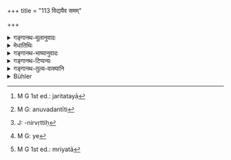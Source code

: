 +++
title = "113 विद्ययैव समम्"

+++

<details><summary>गङ्गानथ-मूलानुवादः</summary>

The expounder of the Veda may rather perish along with his knowledge; hut he should never sow it on barren soil, even in dike distress.—(113)
</details>

<details><summary>मेधातिथिः</summary>

**समं**शब्दः सहार्थे । अप्रतिपादितया स्वदेह एव जर्जरितया[^३३९] युक्तं ब्रह्मवादिनो वेदाध्यायिनो मरणम्, न पुनर् अपात्रे प्रतिपादनम् ।


[^३३९]:
     M G 1st ed.: jaritatayā

- अनेन च ज्ञायते- अध्यापनम् अप्य् अधीतवेदेनावश्यं कर्तव्यम्, न केवलं वृत्त्यर्थम् । नापि वार्यादिदानवत् फलकामस्यैवाधिकारः । तथा च श्रुतिः- "यो हि विद्याम् अधीत्यार्थिने न ब्रूयात् स कार्यहा स्यात् । श्रेयसो द्वारम् अपावृणुयात् । अध्यापयेन् महद् एतद् यशस्यं वाचो ऽधिकारं कवयो वदन्ति । अस्मिन् योगे सर्वम् इदं प्रतिष्ठितम् । य एवं विदुर् अमृता ते भवन्ति" । "स कार्यहा स्यात्" इत्य् अनेनानध्यापने दोषम् अनुवदन्ती[^३४०] श्रुतिर् एवावश्यकर्तव्यतां ज्ञापयति । 


[^३४०]:
     M G: anuvadantīti

- **इरिणे**, पूर्वोक्तप्रयोजनत्रयाभावो यत्र । **आपद्य् अपि हि घोरायां** कष्टायाम् अपि । कष्टा आपदुक्तशिष्याभावः । एतच् चावश्यकर्तव्ये सत्य् उपपद्यते । नित्यत्वे हि मुख्याभावे प्रतिनिधिशिष्योपादानेनाध्यपननिवृत्तिः[^३४१] प्राप्ता । व्रीह्यभाववन् नीवारैः । अतो ऽस्याम् अवस्थायाम् अध्यापनाधिकारनिवृत्तिर् एव । यथोक्तलक्षणातिथ्यभावे ऽतिथिपूजानिवृत्तिः । **वपेद्** इति लक्षणया बीजधर्मेणाध्यपनम् उच्यते । बीजं किल क्षेत्रोप्तं बहुफलं भवत्य् एवं विद्यापि ।


[^३४१]:
     J: -nirvṛttiḥ

- <u>अन्ये</u>[^३४२] तु धनाभावनिमित्ताम् आपदम् आचक्षते । अत्यन्तदुर्गतेनापि नेरिणे वप्तव्येति वरं म्रियताम्[^३४३] । "सर्वत एवात्मानं गोपायेत्" (ग्ध् ९.३४) इति नैष विधिर् अतिक्रान्तो भवति सत्य् अपि तथाविधाध्यापने वृत्त्युपाये । 


[^३४३]:
     M G 1st ed.: mriyatā


[^३४२]:
     M G: ye

- <u>तद् एतद्</u> अयुक्तम् । अर्थदो नैवेरिणम्, पूर्वोक्तानुवादत्वाद् इरिणशब्दस्य । यदि चार्थदो ऽपि न भवति कथम् आपदि तत्र प्रवृत्तिः संभाव्यते, या निषिध्यते ॥ २.११३ ॥
</details>

<details><summary>गङ्गानथ-भाष्यानुवादः</summary>

The term ‘*samam*’ means ‘along with.’

It is better that the ‘*expounder of the Veda*’—the student of the Veda—should die along with his knowledge—unexpounded to any person, and famishing in his own body—than that it should be taught to unfit persons.

From what is here said it follows that one who has studied the Veda should also teach it as a duty, and not merely for making a living; and that it is not only a person desiring a certain result that is entitled to the teaching; just as to the giving of water and such other acts it is not only persons with some motive that arc entitled. Says the Śruti—‘He who, having studied the Science, does not expound it to those who need it, becomes an undoer of what he has done;—one should open the door to welfare; and should teach others; this function of words the poets describe as leading to fame; all this rests in this act; those that know this become immortal.’

When the text calls the man ‘an undoer of what he has done,’ what it means is that the omission of teaching constitutes an offence; and this implies that teaching is something tbat must be done.

‘*On* *barren* *soil*’;—*i.e*., to a person in whose case none of the three purposes are fulfilled.

‘*Even in dire distress*’;—*i.e*., e ven in times of troublous calamity; the ‘distress’ here meant is the absence of properly qualified pupils.

All this would be justified only if teaching were something that must be done.

“Teaching being compulsory, if fully qualified pupils be not available, one might fulfil his duty of teaching by getting hold of substitutes, for qualified pupils; just as in the absence of *Vrīhī* corn, sacrifices are accomplished by means of *Nīvāra* corn.”

(With a view to guard against this, the text has added that) under the said circumstances—when properly qualified pupils are not available, the necessity of performing the work of teaching should cease; just as when a properly qualified guest is not available, the necessity of the duty of ‘honouring the guest’ ceases.

‘*Sow*’;—this term which is directly applicable to the seed, indicates figuratively the work of *teaching*. Just as the seed sown in the field produces a large outturn, so does knowledge also.

Others have explained ‘*distress*’ as standing for ‘want of wealth.’ The sense in this case being that even though the man may be in the worst of conditions, he should not sow in barren soil, he should rather die; and by so doing the man could not be transgressing the injunction that ‘one should protect himself from all dangers,’ even though he could have within his reach the means of livelihood in the shape of teaching unqualified pupils.

This explanation however is not right. The pupils who pay money cannot bo called “barren soil”; the term ‘barren soil’ being only a reference to what has gone in the preceding verses. If the ‘giver of wealth’ also were not a qualified pupil, then how could there be any chance of the teacher undertaking the work of teaching him in times of distress,—which chance is prohibited iu the present verse?—(113)
</details>

<details><summary>गङ्गानथ-टिप्पन्यः</summary>

This also is quoted along with 112 in *Madanapārijāta* (p. 103);—also in
*Vīdhānapārijāta* (p, 523).
</details>

<details><summary>गङ्गानथ-तुल्य-वाक्यानि</summary>

**(Verses 112-113)  
**

See Comparative notes for [Verse
2.112].
</details>

<details><summary>Bühler</summary>

113	Even in times of dire distress a teacher of the Veda should rather die with his knowledge than sow it in barren soil.
</details>
